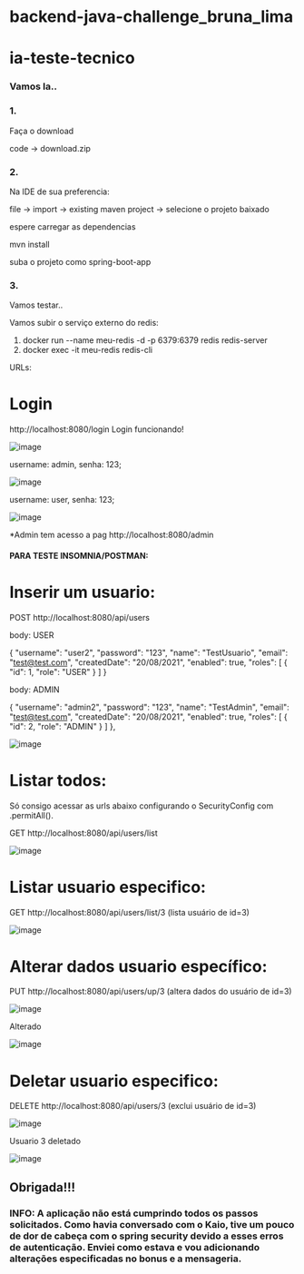 # backend-java-challenge_bruna_lima

# ia-teste-tecnico

<h3>Vamos la..</h3>


<h3>1.</h3> Faça o download

code -> download.zip

<h3>2.</h3> Na IDE de sua preferencia:

file -> import -> existing maven project -> selecione o projeto baixado

espere carregar as dependencias

mvn install

suba o projeto como spring-boot-app

<h3>3.</h3> Vamos testar..


Vamos subir o serviço externo do redis:

1. docker run --name meu-redis -d -p 6379:6379 redis redis-server
2. docker exec -it meu-redis redis-cli


URLs: 

#  Login

http://localhost:8080/login Login funcionando!

![image](https://user-images.githubusercontent.com/39420860/130431416-4a113f59-2576-4ee7-b776-39dfdd4f0dc3.png)



username: admin, senha: 123; 

![image](https://user-images.githubusercontent.com/39420860/130431136-311fcc18-25c5-4a5d-9484-b75c3045ad5f.png)


username: user, senha: 123;

![image](https://user-images.githubusercontent.com/39420860/130431322-69f62ee2-8e9e-4658-8dee-e918a5ee2aa6.png)


*Admin tem acesso a pag http://localhost:8080/admin

<h4>PARA TESTE INSOMNIA/POSTMAN:</h4> 


#  Inserir um usuario:

POST http://localhost:8080/api/users

body: USER

{
  "username": "user2",
  "password": "123",
  "name": "TestUsuario",
  "email": "test@test.com",
  "createdDate": "20/08/2021",
  "enabled": true,
  "roles": [
    {
      "id": 1,
      "role": "USER"
    }
  ]
}

body: ADMIN

 {
    "username": "admin2",
    "password": "123",
    "name": "TestAdmin",
    "email": "test@test.com",
    "createdDate": "20/08/2021",
    "enabled": true,
    "roles": [
      {
        "id": 2,
        "role": "ADMIN"
      }
    ]
  },

![image](https://user-images.githubusercontent.com/39420860/130431769-3a158e42-53b9-457a-9a5f-b305d3eaf774.png)


#  Listar todos:

Só consigo acessar as urls abaixo configurando o SecurityConfig com .permitAll().

GET http://localhost:8080/api/users/list

![image](https://user-images.githubusercontent.com/39420860/130431923-159a6117-f246-4953-a526-bfb20c2acaca.png)


#  Listar usuario especifico:

GET http://localhost:8080/api/users/list/3
(lista usuário de id=3)

![image](https://user-images.githubusercontent.com/39420860/130432036-615e377a-4b59-4c7c-97e5-733cf12f78b2.png)


#  Alterar dados usuario específico:

PUT http://localhost:8080/api/users/up/3
(altera dados do usuário de id=3)

![image](https://user-images.githubusercontent.com/39420860/130432288-fe3dd220-43dc-4742-96f9-638d335dbedd.png)

Alterado

![image](https://user-images.githubusercontent.com/39420860/130432512-25b9a2f6-fa94-464a-a896-da7b90379ffb.png)



#  Deletar usuario especifico:

DELETE http://localhost:8080/api/users/3
(exclui usuário de id=3)

![image](https://user-images.githubusercontent.com/39420860/130432598-141e188c-46d0-4f8f-b1f5-34c40d428fe5.png)

Usuario 3 deletado

![image](https://user-images.githubusercontent.com/39420860/130432739-31b77e83-7709-4189-b113-b9b76bbfa54f.png)



<h2>Obrigada!!!</h2>

<h3>INFO: A aplicação não está cumprindo todos os passos solicitados. Como havia conversado com o Kaio, tive um pouco de dor de cabeça com o spring security devido a esses erros de autenticação. Enviei como estava e vou adicionando alterações especificadas no bonus e a mensageria.</h3>

